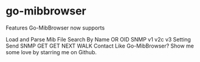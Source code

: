# go-mibbrowser

Features
Go-MibBrowser now supports

Load and Parse Mib File
Search By Name OR OID
SNMP v1 v2c v3 Setting
Send SNMP GET GET NEXT WALK
Contact
Like Go-MibBrowser? Show me some love by starring me on Github.
